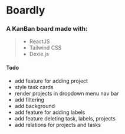 # Boardly

### A KanBan board made with:

> - ReactJS
> - Tailwind CSS
> - Dexie.js

#### Todo

- add feature for adding project
- style task cards
- render projects in dropdown menu nav bar
- add filtering
- add background
- add feature for adding labels
- add feature deleting task, labels, projects
- add relations for projects and tasks
